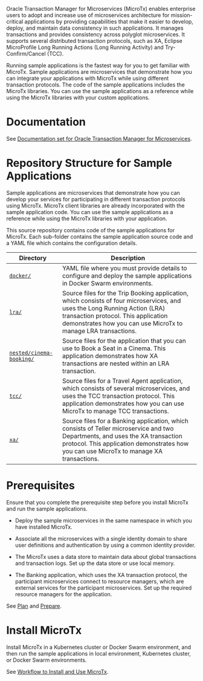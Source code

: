 Oracle Transaction Manager for Microservices (MicroTx) enables enterprise users to adopt and increase use of microservices architecture for mission-critical applications by providing capabilities that make it easier to develop, deploy, and maintain data consistency in such applications. It manages transactions and provides consistency across polyglot microservices. It supports several distributed transaction protocols, such as XA, Eclipse MicroProfile Long Running Actions (Long Running Activity) and Try-Confirm/Cancel (TCC).

Running sample applications is the fastest way for you to get familiar with MicroTx. Sample applications are microservices that demonstrate how you can integrate your applications with MicroTx while using different transaction protocols. The code of the sample applications includes the MicroTx libraries. You can use the sample applications as a reference while using the MicroTx libraries with your custom applications.

# Documentation

See [Documentation set for Oracle Transaction Manager for Microservices](https://docs.oracle.com/en/database/oracle/transaction-manager-for-microservices/index.html).

# Repository Structure for Sample Applications

Sample applications are microservices that demonstrate how you can develop your services for participating in different transaction protocols using MicroTx. MicroTx client libraries are already incorporated with the sample application code. You can use the sample applications as a reference while using the MicroTx libraries with your application.

This source repository contains code of the sample applications for MicroTx. Each sub-folder contains the sample application source code and a YAML file which contains the configuration details.

Directory | Description
------------ | -------------
[`docker/`](docker/) | YAML file where you must provide details to configure and deploy the sample applications in Docker Swarm environments.
[`lra/`](lra/) | Source files for the Trip Booking application, which consists of four microservices, and uses the Long Running Action (LRA) transaction protocol. This application demonstrates how you can use MicroTx to manage LRA transactions.
[`nested/cinema-booking/`](nested/cinema-booking/) | Source files for the application that you can use to Book a Seat in a Cinema. This application demonstrates how XA transactions are nested within an LRA transaction. 
[`tcc/`](tcc/) | Source files for a Travel Agent application, which consists of several microservices, and uses the TCC transaction protocol. This application demonstrates how you can use MicroTx to manage TCC transactions.
[`xa/`](xa/) | Source files for a Banking application, which consists of Teller microservice and two Departments, and uses the XA transaction protocol. This application demonstrates how you can use MicroTx to manage XA transactions.

# Prerequisites

Ensure that you complete the prerequisite step before you install MicroTx and run the sample applications.

* Deploy the sample microservices in the same namespace in which you have installed MicroTx.

* Associate all the microservices with a single identity domain to share user definitions and authentication by using a common identity provider.

* The MicroTx uses a data store to maintain data about global transactions and transaction logs. Set up the data store or use local memory.

* The Banking application, which uses the XA transaction protocol, the participant microservices connect to resource managers, which are external services for the participant microservices. Set up the required resource managers for the application.

See [Plan](https://docs.oracle.com/en/database/oracle/transaction-manager-for-microservices/22.3/tmmdg/plan.html#GUID-83380640-0A2A-4038-910D-7484C1A1D02E) and [Prepare](https://docs.oracle.com/en/database/oracle/transaction-manager-for-microservices/22.3/tmmdg/prepare.html#GUID-E85CDBEA-69EF-470F-9CE1-711F5BD1A7A8).

# Install MicroTx

Install MicroTx in a Kubernetes cluster or Docker Swarm environment, and then run the sample applications in local environment, Kubernetes cluster, or Docker Swarm environments.

See [Workflow to Install and Use MicroTx](https://docs.oracle.com/en/database/oracle/transaction-manager-for-microservices/22.3/tmmdg/oracle-transaction-manager-microservices.html#GUID-F6ED47D2-97FE-481E-A41E-C320A3611C0B).

